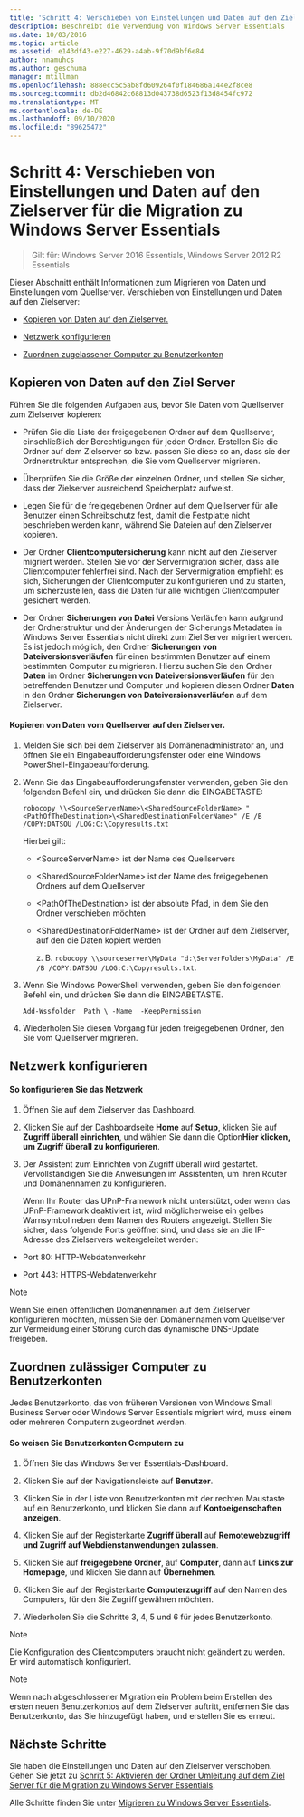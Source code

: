 ```yaml
---
title: 'Schritt 4: Verschieben von Einstellungen und Daten auf den Zielserver für die Migration zu Windows Server Essentials'
description: Beschreibt die Verwendung von Windows Server Essentials
ms.date: 10/03/2016
ms.topic: article
ms.assetid: e143df43-e227-4629-a4ab-9f70d9bf6e84
author: nnamuhcs
ms.author: geschuma
manager: mtillman
ms.openlocfilehash: 888ecc5c5ab8fd609264f0f184686a144e2f8ce8
ms.sourcegitcommit: db2d46842c68813d043738d6523f13d8454fc972
ms.translationtype: MT
ms.contentlocale: de-DE
ms.lasthandoff: 09/10/2020
ms.locfileid: "89625472"
---
```

# <a name="step-4-move-settings-and-data-to-the-destination-server-for-windows-server-essentials-migration"></a>Schritt 4: Verschieben von Einstellungen und Daten auf den Zielserver für die Migration zu Windows Server Essentials

>Gilt für: Windows Server 2016 Essentials, Windows Server 2012 R2 Essentials

Dieser Abschnitt enthält Informationen zum Migrieren von Daten und Einstellungen vom Quellserver. Verschieben von Einstellungen und Daten auf den Zielserver:

-   [Kopieren von Daten auf den Zielserver.](Step-4--Move-settings-and-data-to-the-Destination-Server-for-Windows-Server-Essentials-migration.md#BKMK_CopyData)

-   [Netzwerk konfigurieren](Step-4--Move-settings-and-data-to-the-Destination-Server-for-Windows-Server-Essentials-migration.md#BKMK_Network)

-   [Zuordnen zugelassener Computer zu Benutzerkonten](Step-4--Move-settings-and-data-to-the-Destination-Server-for-Windows-Server-Essentials-migration.md#BKMK_MapPermittedComputers)

##  <a name="copy-data-to-the-destination-server"></a><a name="BKMK_CopyData"></a> Kopieren von Daten auf den Ziel Server
 Führen Sie die folgenden Aufgaben aus, bevor Sie Daten vom Quellserver zum Zielserver kopieren:

-   Prüfen Sie die Liste der freigegebenen Ordner auf dem Quellserver, einschließlich der Berechtigungen für jeden Ordner. Erstellen Sie die Ordner auf dem Zielserver so bzw. passen Sie diese so an, dass sie der Ordnerstruktur entsprechen, die Sie vom Quellserver migrieren.

-   Überprüfen Sie die Größe der einzelnen Ordner, und stellen Sie sicher, dass der Zielserver ausreichend Speicherplatz aufweist.

-   Legen Sie für die freigegebenen Ordner auf dem Quellserver für alle Benutzer einen Schreibschutz fest, damit die Festplatte nicht beschrieben werden kann, während Sie Dateien auf den Zielserver kopieren.

-   Der Ordner **Clientcomputersicherung** kann nicht auf den Zielserver migriert werden. Stellen Sie vor der Servermigration sicher, dass alle Clientcomputer fehlerfrei sind. Nach der Servermigration empfiehlt es sich, Sicherungen der Clientcomputer zu konfigurieren und zu starten, um sicherzustellen, dass die Daten für alle wichtigen Clientcomputer gesichert werden.

-   Der Ordner **Sicherungen von Datei** Versions Verläufen kann aufgrund der Ordnerstruktur und der Änderungen der Sicherungs Metadaten in Windows Server Essentials nicht direkt zum Ziel Server migriert werden. Es ist jedoch möglich, den Ordner **Sicherungen von Dateiversionsverläufen** für einen bestimmten Benutzer auf einem bestimmten Computer zu migrieren. Hierzu suchen Sie den Ordner **Daten** im Ordner **Sicherungen von Dateiversionsverläufen** für den betreffenden Benutzer und Computer und kopieren diesen Ordner **Daten** in den Ordner **Sicherungen von Dateiversionsverläufen** auf dem Zielserver.

#### <a name="to-copy-data-from-the-source-server-to-the-destination-server"></a>Kopieren von Daten vom Quellserver auf den Zielserver.

1. Melden Sie sich bei dem Zielserver als Domänenadministrator an, und öffnen Sie ein Eingabeaufforderungsfenster oder eine Windows PowerShell-Eingabeaufforderung.

2. Wenn Sie das Eingabeaufforderungsfenster verwenden, geben Sie den folgenden Befehl ein, und drücken Sie dann die EINGABETASTE:

   `robocopy \\<SourceServerName>\<SharedSourceFolderName> "<PathOfTheDestination>\<SharedDestinationFolderName>" /E /B /COPY:DATSOU /LOG:C:\Copyresults.txt`

    Hierbei gilt:

   - \<SourceServerName\> ist der Name des Quellservers

   - \<SharedSourceFolderName\> ist der Name des freigegebenen Ordners auf dem Quellserver

   - \<PathOfTheDestination\> ist der absolute Pfad, in dem Sie den Ordner verschieben möchten

   - \<SharedDestinationFolderName\> ist der Ordner auf dem Zielserver, auf den die Daten kopiert werden

     z. B. `robocopy \\sourceserver\MyData "d:\ServerFolders\MyData" /E /B /COPY:DATSOU /LOG:C:\Copyresults.txt`.

3. Wenn Sie Windows PowerShell verwenden, geben Sie den folgenden Befehl ein, und drücken Sie dann die EINGABETASTE.

    `Add-Wssfolder  Path \ -Name  -KeepPermission`

4. Wiederholen Sie diesen Vorgang für jeden freigegebenen Ordner, den Sie vom Quellserver migrieren.

##  <a name="configure-the-network"></a><a name="BKMK_Network"></a> Netzwerk konfigurieren

#### <a name="to-configure-the-network"></a>So konfigurieren Sie das Netzwerk

1. Öffnen Sie auf dem Zielserver das Dashboard.

2. Klicken Sie auf der Dashboardseite **Home** auf **Setup**, klicken Sie auf **Zugriff überall einrichten**, und wählen Sie dann die Option**Hier klicken, um Zugriff überall zu konfigurieren**.

3. Der Assistent zum Einrichten von Zugriff überall wird gestartet. Vervollständigen Sie die Anweisungen im Assistenten, um Ihren Router und Domänennamen zu konfigurieren.

   Wenn Ihr Router das UPnP-Framework nicht unterstützt, oder wenn das UPnP-Framework deaktiviert ist, wird möglicherweise ein gelbes Warnsymbol neben dem Namen des Routers angezeigt. Stellen Sie sicher, dass folgende Ports geöffnet sind, und dass sie an die IP-Adresse des Zielservers weitergeleitet werden:

-   Port 80: HTTP-Webdatenverkehr

-   Port 443: HTTPS-Webdatenverkehr

> [!NOTE]
>  Wenn Sie einen öffentlichen Domänennamen auf dem Zielserver konfigurieren möchten, müssen Sie den Domänennamen vom Quellserver zur Vermeidung einer Störung durch das dynamische DNS-Update freigeben.

##  <a name="map-permitted-computers-to-user-accounts"></a><a name="BKMK_MapPermittedComputers"></a> Zuordnen zulässiger Computer zu Benutzerkonten
 Jedes Benutzerkonto, das von früheren Versionen von Windows Small Business Server oder Windows Server Essentials migriert wird, muss einem oder mehreren Computern zugeordnet werden.

#### <a name="to-map-user-accounts-to-computers"></a>So weisen Sie Benutzerkonten Computern zu

1.  Öffnen Sie das Windows Server Essentials-Dashboard.

2.  Klicken Sie auf der Navigationsleiste auf **Benutzer**.

3.  Klicken Sie in der Liste von Benutzerkonten mit der rechten Maustaste auf ein Benutzerkonto, und klicken Sie dann auf **Kontoeigenschaften anzeigen**.

4.  Klicken Sie auf der Registerkarte **Zugriff überall** auf **Remotewebzugriff und Zugriff auf Webdienstanwendungen zulassen**.

5.  Klicken Sie auf **freigegebene Ordner**, auf **Computer**, dann auf **Links zur Homepage**, und klicken Sie dann auf **Übernehmen**.

6.  Klicken Sie auf der Registerkarte **Computerzugriff** auf den Namen des Computers, für den Sie Zugriff gewähren möchten.

7.  Wiederholen Sie die Schritte 3, 4, 5 und 6 für jedes Benutzerkonto.

> [!NOTE]
>  Die Konfiguration des Clientcomputers braucht nicht geändert zu werden. Er wird automatisch konfiguriert.

> [!NOTE]
>  Wenn nach abgeschlossener Migration ein Problem beim Erstellen des ersten neuen Benutzerkontos auf dem Zielserver auftritt, entfernen Sie das Benutzerkonto, das Sie hinzugefügt haben, und erstellen Sie es erneut.

## <a name="next-steps"></a>Nächste Schritte
 Sie haben die Einstellungen und Daten auf den Zielserver verschoben. Gehen Sie jetzt zu [Schritt 5: Aktivieren der Ordner Umleitung auf dem Ziel Server für die Migration zu Windows Server Essentials](Step-5--Enable-folder-redirection-on-the-Destination-Server-for-Windows-Server-Essentials-migration.md).


Alle Schritte finden Sie unter [Migrieren zu Windows Server Essentials](Migrate-from-Previous-Versions-to-Windows-Server-Essentials-or-Windows-Server-Essentials-Experience.md).

